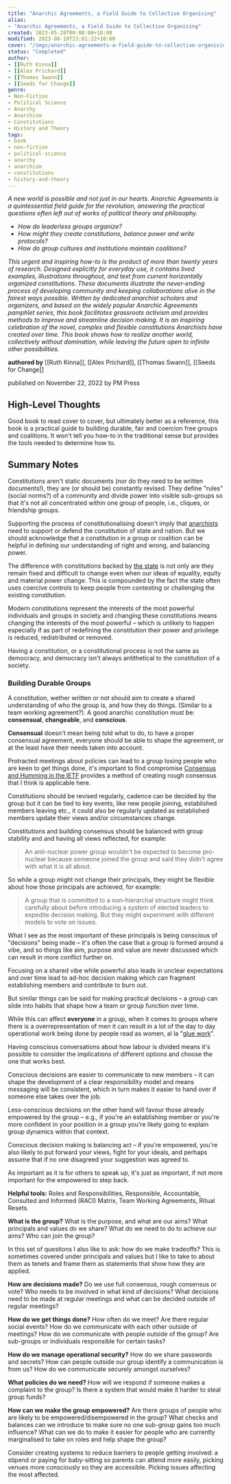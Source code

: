 ```yaml
---
title: "Anarchic Agreements, a Field Guide to Collective Organising"
alias:
- "Anarchic Agreements, a Field Guide to Collective Organising"
created: 2023-05-28T00:00:00+10:00
modified: 2023-08-19T23:01:22+10:00
cover: "/imgs/anarchic-agreements-a-field-guide-to-collective-organising.png"
status: "Completed"
author:
- [[Ruth Kinna]]
- [[Alex Prichard]]
- [[Thomas Swann]]
- [[Seeds for Change]]
genre:
- Non-Fiction
- Political Science
- Anarchy
- Anarchism
- Constitutions
- History and Theory
tags:
- book
- non-fiction
- political-science
- anarchy
- anarchism
- constitutions
- history-and-theory
---
```


*A new world is possible and not just in our hearts. Anarchic Agreements is a quintessential field guide for the revolution, answering the practical questions often left out of works of political theory and philosophy.*
- *How do leaderless groups organize?* 
- *How might they create constitutions, balance power and write protocols?* 
- *How do group cultures and institutions maintain coalitions?* 

*This urgent and inspiring how-to is the product of more than twenty years of research.  Designed explicitly for everyday use, it contains lived examples, illustrations throughout, and text from current horizontally organized constitutions. These documents illustrate the never-ending process of developing community and keeping collaborations alive in the fairest ways possible. Written by dedicated anarchist scholars and organizers, and based on the widely popular Anarchic Agreements pamphlet series, this book facilitates grassroots activism and provides methods to improve and streamline decision making. It is an inspiring celebration of the novel, complex and flexible constitutions Anarchists have created over time. This book shows how to realize another world, collectively without domination, while leaving the future open to infinite other possibilities.*

**authored by** [[Ruth Kinna]], [[Alex Prichard]], [[Thomas Swann]], [[Seeds for Change]]

published on November 22, 2022 by PM Press

## High-Level Thoughts

Good book to read cover to cover, but ultimately better as a reference, this book is a practical guide to building durable, fair and coercion free groups and coalitions. It won't tell you how-to in the traditional sense but provides the tools needed to determine how to.

## Summary Notes

Constitutions aren't static documents (nor do they need to be written documents!), they are (or should be) constantly revised. They define "rules" (social norms?) of a community and divide power into visible sub-groups so that it's not all concentrated within one group of people, i.e., cliques, or friendship groups.

Supporting the process of constitutionalising doesn't imply that [anarchists](anarchist) need to support or defend the constitution of state and nation. But we should acknowledge that a constitution in a group or coalition can be helpful in defining our understanding of right and wrong, and balancing power.

The difference with constitutions backed by [the state](../the-notebook/the-state.md) is not only are they remain fixed and difficult to change even when our ideas of equality, equity and material power change. This is compounded by the fact the state often uses coercive controls to keep people from contesting or challenging the existing constitution.

Modern constitutions represent the interests of the most powerful individuals and groups in society and changing these constitutions means changing the interests of the most powerful – which is unlikely to happen especially if as part of redefining the constitution their power and privilege is reduced, redistributed or removed.

Having a constitution, or a constitutional process is not the same as democracy, and democracy isn't always antithetical to the constitution of a society.

### Building Durable Groups

A constitution, wether written or not should aim to create a shared understanding of who the group is, and how they do things. (Similar to a team working agreement?). A good anarchic constitution must be: **consensual**, **changeable**, and **conscious**.

**Consensual** doesn't mean being told what to do, to have a proper consensual agreement, everyone should be able to shape the agreement, or at the least have their needs taken into account.

Protracted meetings about policies can lead to a group losing people who are keen to get things done, it's important to find compromise [Consensus and Humming in the IETF](../the-notebook/consensus-and-humming-in-the-ietf.md) provides a method of creating rough consensus that I think is applicable here.

Constitutions should be revised regularly, cadence can be decided by the group but it can be tied to key events, like new people joining, established members leaving etc., it could also be regularly updated as established members update their views and/or circumstances change.

Constitutions and building consensus should be balanced with group stability and and having all views reflected, for example:
> An anti-nuclear power group wouldn't be expected to become pro-nuclear because someone joined the group and said they didn't agree with what it is all about.

So while a group might not change their principals, they might be flexible about how those principals are achieved, for example: 
> A group that is committed to a non-hierarchal structure might think carefully about before introducing a system of elected leaders to expedite decision making. But they might experiment with different models to vote on issues.

What I see as the most important of these principals is being conscious of "decisions" being made – it's often the case that a group is formed around a vibe, and so things like aim, purpose and value are never discussed which can result in more conflict further on.

Focusing on a shared vibe while powerful also leads in unclear expectations and over time lead to ad-hoc decision making which can fragment establishing members and contribute to burn out.

But similar things can be said for making practical decisions – a group can slide into habits that shape how a team or group function over time. 

While this can affect **everyone** in a group, when it comes to groups where there is a overrepresentation of men it can result in a lot of the day to day operational work being done by people read as women, al la "[glue work](https://noidea.dog/glue)".

Having conscious conversations about how labour is divided means it's possible to consider the implications of different options and choose the one that works best.

Conscious decisions are easier to communicate to new members – it can shape the development of a clear responsibility model and means messaging will be consistent, which in turn makes it easier to hand over if someone else takes over the job.

Less-conscious decisions on the other hand will favour those already empowered by the group – e.g., if you're an establishing member or you're more confident in your position in a group you're likely going to explain group dynamics within that context.

Conscious decision making is balancing act – if you're empowered, you're also likely to put forward your views, fight for your ideals, and perhaps assume that if no one disagreed your suggestion was agreed to. 

As important as it is for others to speak up, it's just as important, if not more important for the empowered to step back.

**Helpful tools:** Roles and Responsibilities, Responsible, Accountable, Consulted and Informed (RACI) Matrix, Team Working Agreements, Ritual Resets.

**What is the group?** What is the purpose, and what are our aims? What principals and values do we share? What do we need to do to achieve our aims? Who can join the group?

In this set of questions I also like to ask: how do we make tradeoffs? This is sometimes covered under principals and values but I like to take to about them as tenets and frame them as statements that show how they are applied.

**How are decisions made?** Do we use full consensus, rough consensus or vote? Who needs to be involved in what kind of decisions? What decisions need to be made at regular meetings and what can be decided outside of regular meetings?

**How do we get things done?** How often do we meet? Are there regular social events? How do we communicate with each other outside of meetings? How do we communicate with people outside of the group? Are sub-groups or individuals responsible for certain tasks?

**How do we manage operational security?** How do we share passwords and secrets? How can people outside our group identify a communication is from us? How do we communicate securely amongst ourselves?

**What policies do we need?** How will we respond if someone makes a complaint to the group? Is there a system that would make it harder to steal group funds?

**How can we make the group empowered?** Are there groups of people who are likely to be empowered/disempowered in the group? What checks and balances can we introduce to make sure no one sub-group gains too much influence? What can we do to make it easier for people who are currently marginalised to take on roles and help shape the group?

Consider creating systems to reduce barriers to people getting involved: a stipend or paying for baby-sitting so parents can attend more easily, picking venues more consciously so they are accessible. Picking issues affecting the most affected.


